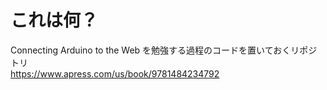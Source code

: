 # これは何？
Connecting Arduino to the Web を勉強する過程のコードを置いておくリポジトリ  
https://www.apress.com/us/book/9781484234792  
